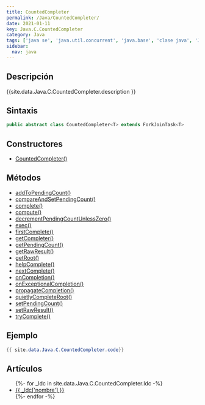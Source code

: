 ```yaml
---
title: CountedCompleter
permalink: /Java/CountedCompleter/
date: 2021-01-11
key: Java.C.CountedCompleter
category: Java
tags: ['java se', 'java.util.concurrent', 'java.base', 'clase java', 'Java 1.8']
sidebar: 
  nav: java
---
```


## Descripción
{{site.data.Java.C.CountedCompleter.description }}

## Sintaxis
~~~java
public abstract class CountedCompleter<T> extends ForkJoinTask<T>
~~~

## Constructores
* [CountedCompleter()](/Java/CountedCompleter/CountedCompleter/)

## Métodos
* [addToPendingCount()](/Java/CountedCompleter/addToPendingCount/)
* [compareAndSetPendingCount()](/Java/CountedCompleter/compareAndSetPendingCount/)
* [complete()](/Java/CountedCompleter/complete/)
* [compute()](/Java/CountedCompleter/compute/)
* [decrementPendingCountUnlessZero()](/Java/CountedCompleter/decrementPendingCountUnlessZero/)
* [exec()](/Java/CountedCompleter/exec/)
* [firstComplete()](/Java/CountedCompleter/firstComplete/)
* [getCompleter()](/Java/CountedCompleter/getCompleter/)
* [getPendingCount()](/Java/CountedCompleter/getPendingCount/)
* [getRawResult()](/Java/CountedCompleter/getRawResult/)
* [getRoot()](/Java/CountedCompleter/getRoot/)
* [helpComplete()](/Java/CountedCompleter/helpComplete/)
* [nextComplete()](/Java/CountedCompleter/nextComplete/)
* [onCompletion()](/Java/CountedCompleter/onCompletion/)
* [onExceptionalCompletion()](/Java/CountedCompleter/onExceptionalCompletion/)
* [propagateCompletion()](/Java/CountedCompleter/propagateCompletion/)
* [quietlyCompleteRoot()](/Java/CountedCompleter/quietlyCompleteRoot/)
* [setPendingCount()](/Java/CountedCompleter/setPendingCount/)
* [setRawResult()](/Java/CountedCompleter/setRawResult/)
* [tryComplete()](/Java/CountedCompleter/tryComplete/)

## Ejemplo
~~~java
{{ site.data.Java.C.CountedCompleter.code}}
~~~

## Artículos
<ul>
{%- for _ldc in site.data.Java.C.CountedCompleter.ldc -%}
   <li>
       <a href="{{_ldc['url'] }}">{{ _ldc['nombre'] }}</a>
   </li>
{%- endfor -%}
</ul>

